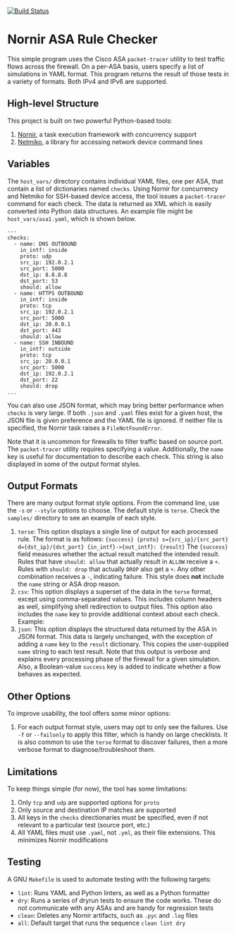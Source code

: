 [![Build Status](
https://travis-ci.org/nickrusso42518/narc.svg?branch=master)](
https://travis-ci.org/nickrusso42518/narc)

# Nornir ASA Rule Checker
This simple program uses the Cisco ASA `packet-tracer` utility to test traffic
flows across the firewall. On a per-ASA basis, users specify a list of
simulations in YAML format. This program returns the result of those tests
in a variety of formats. Both IPv4 and IPv6 are supported.

## High-level Structure
This project is built on two powerful Python-based tools:
  1. [Nornir](https://github.com/nornir-automation/nornir),
     a  task execution framework with concurrency support
  2. [Netmiko](https://github.com/ktbyers/netmiko),
     a library for accessing network device command lines

## Variables
The `host_vars/` directory contains individual YAML files, one per ASA, that
contain a list of dictionaries named `checks`. Using Nornir for concurrency
and Netmiko for SSH-based device access, the tool issues a `packet-tracer`
command for each check. The data is returned as XML which is easily converted
into Python data structures. An example file might be `host_vars/asa1.yaml`,
which is shown below.
```
---
checks:
  - name: DNS OUTBOUND
    in_intf: inside
    proto: udp
    src_ip: 192.0.2.1
    src_port: 5000
    dst_ip: 8.8.8.8
    dst_port: 53
    should: allow
  - name: HTTPS OUTBOUND
    in_intf: inside
    proto: tcp
    src_ip: 192.0.2.1
    src_port: 5000
    dst_ip: 20.0.0.1
    dst_port: 443
    should: allow
  - name: SSH INBOUND
    in_intf: outside
    proto: tcp
    src_ip: 20.0.0.1
    src_port: 5000
    dst_ip: 192.0.2.1
    dst_port: 22
    should: drop
...
```

You can also use JSON format, which may bring better performance when `checks`
is very large. If both `.json` and `.yaml` files exist for a given host, the
JSON file is given preference and the YAML file is ignored. If neither file
is specified, the Nornir task raises a `FileNotFoundError`.

Note that it is uncommon for firewalls to filter traffic based on source port.
The `packet-tracer` utility requires specifying a value. Additionally, the
`name` key is useful for documentation to describe each check. This string
is also displayed in some of the output format styles.

## Output Formats
There are many output format style options. From the command line, use the
`-s` or `--style` options to choose. The default style is `terse`. Check the
`samples/` directory to see an example of each style.
  1. `terse`: This option displays a single line of output for each processed
     rule. The format is as follows:
     `{success} {proto} s={src_ip}/{src_port} d={dst_ip}/{dst_port} {in_intf}->{out_intf}: {result}`
     The `{success}` field measures whether the actual result matched the intended
     result. Rules that have `should: allow` that actually result in `ALLOW`
     receive a `+`. Rules with `should: drop` that actually `DROP` also get a
     `+`. Any other combination receives a `-`, indicating failure.
     This style does **not** include the `name` string or ASA drop reason.
  2. `csv`: This option displays a superset of the data in the `terse` format,
     except using comma-separated values. This includes column headers as well,
     simplifying shell redirection to output files. This option also includes
     the `name` key to provide additional context about each check. Example:
  3. `json`: This option displays the structured data returned by the ASA in
     JSON format. This data is largely unchanged, with the exception of
     adding a `name` key to the `result` dictionary. This copies the
     user-supplied `name` string to each test result. Note that this output
     is verbose and explains every processing phase of the firewall for
     a given simulation. Also, a Boolean-value `success` key is added to
     indicate whether a flow behaves as expected.

## Other Options
To improve usability, the tool offers some minor options:
  1. For each output format style, users may opt to only see the failures. Use
     `-f` or `--failonly` to apply this filter, which is handy on large
     checklists. It is also common to use the `terse` format to discover
     failures, then a more verbose format to diagnose/troubleshoot them.

## Limitations
To keep things simple (for now), the tool has some limitations:
  1. Only `tcp` and `udp` are supported options for `proto`
  2. Only source and destination IP matches are supported
  3. All keys in the `checks` directionaries must be specified,
     even if not relevant to a particular test (source port, etc.)
  4. All YAML files must use `.yaml`, not `.yml`, as their
     file extensions. This minimizes Nornir modifications

## Testing
A GNU `Makefile` is used to automate testing with the following targets:
  * `lint`: Runs YAML and Python linters, as well as a Python formatter
  * `dry`: Runs a series of dryrun tests to ensure the code works. These
    do not communicate with any ASAs and are handy for regression tests
  * `clean`: Deletes any Nornir artifacts, such as `.pyc` and `.log` files
  * `all`: Default target that runs the sequence `clean lint dry`
